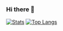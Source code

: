 ### Hi there 👋

<!--
**cs-fisha/cs-fisha** is a ✨ _special_ ✨ repository because its `README.md` (this file) appears on your GitHub profile.

Here are some ideas to get you started:

- 🔭 I’m currently working on ...
- 🌱 I’m currently learning ...
- 👯 I’m looking to collaborate on ...
- 🤔 I’m looking for help with ...
- 💬 Ask me about ...
- 📫 How to reach me: ...
- 😄 Pronouns: ...
- ⚡ Fun fact: ...
-->

[![Stats](https://github-readme-stats.vercel.app/api?username=cs-fisha&show_icons=true&count_private=true&theme=radical)](https://github.com/cs-fisha)
[![Top Langs](https://github-readme-stats.vercel.app/api/top-langs/?username=cs-fisha&layout=compact&theme=radical)](https://github.com/cs-fisha)
